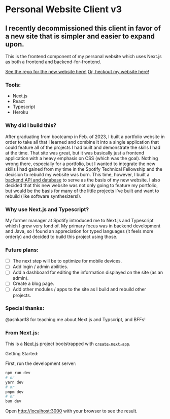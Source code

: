 # Personal Website Client v3

## I recently decommissioned this client in favor of a new site that is simpler and easier to expand upon.
This is the frontend component of my personal website which uses Next.js as both a frontend and backend-for-frontend.

[See the repo for the new website here!](https://github.com/tdep/trevordepew.com)
[Or, heckout my website here!](https://www.trevordepew.com/portfolio)

### Tools:
- Next.js
- React
- Typescript
- Heroku

### Why did I build this?
After graduating from bootcamp in Feb. of 2023, I built a portfolio website in order to take all that I learned and combine it into a single application that could feature all of the projects I had built and demonstrate the skills I had at the time. That site was great, but it was basically just a frontend application with a heavy emphasis on CSS (which was the goal). Nothing wrong there, especially for a portfolio, but I wanted to integrate the new skills I had gained from my time in the Spotify Technical Fellowship and the decision to rebuild my website was born. This time, however, I built a [backend API and database](https://github.com/tdep/tdep-tadlab-api) to serve as the basis of my new website. I also decided that this new website was not only going to feature my portfolio, but would be the basis for many of the little projects I've built and want to rebuild (like software synthesizers!).

### Why use Next.js and Typescript?
My former manager at Spotify introduced me to Next.js and Typescript which I grew very fond of. My primary focus was in backend development and Java, so I found an appreciation for typed languages (it feels more orderly) and decided to build this project using those.

### Future plans:
- [ ] The next step will be to optimize for mobile devices.
- [ ] Add login / admin abilities.
- [ ] Add a dashboard for editing the information displayed on the site (as an admin).
- [ ] Create a blog page.
- [ ] Add other modules / apps to the site as I build and rebuild other projects.

### Special thanks:
@ashkan18 for teaching me about Next.js and Typscript, and BFFs!

### From Next.js:
This is a [Next.js](https://nextjs.org/) project bootstrapped with [`create-next-app`](https://github.com/vercel/next.js/tree/canary/packages/create-next-app).

Getting Started:

First, run the development server:

```bash
npm run dev
# or
yarn dev
# or
pnpm dev
# or
bun dev
```

Open [http://localhost:3000](http://localhost:3000) with your browser to see the result.
